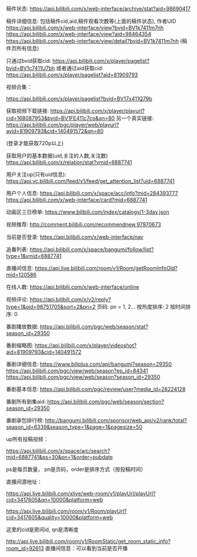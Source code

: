 稿件状态:
https://api.bilibili.com/x/web-interface/archive/stat?aid=98690417

稿件详细信息: 包括稿件cid,aid,稿件观看次数等(上面的稿件状态), 作者UID
https://api.bilibili.com/x/web-interface/view?bvid=BV1k7411m7nh
https://api.bilibili.com/x/web-interface/view?aid=98464354
https://api.bilibili.com/x/web-interface/view/detail?bvid=BV1k7411m7nh  (稿件页所有信息)

只通过bvid获取cid:
https://api.bilibili.com/x/player/pagelist?bvid=BV1c7411U7bh
或者通过aid获取cid:
https://api.bilibili.com/x/player/pagelist?aid=81909793

视频合集：

https://api.bilibili.com/x/player/pagelist?bvid=BV17x411Q79b

获取视频下载链接:
https://api.bilibili.com/x/player/playurl?cid=168087953&bvid=BV1FE411c7co&qn=80
另一个真实链接:
https://api.bilibili.com/pgc/player/web/playurl?avid=81909793&cid=140491572&qn=80

(登录才能获取720p以上)


获取用户的基本数据(uid,关注的人数,关注数)
https://api.bilibili.com/x/relation/stat?vmid=6887741

用户关注up(只有uid信息):
https://api.vc.bilibili.com/feed/v1/feed/get_attention_list?uid=6887741

用户个人信息:
https://api.bilibili.com/x/space/acc/info?mid=284393777
https://api.bilibili.com/x/web-interface/card?mid=6887741

动画区三日榜单:
https://www.bilibili.com/index/catalogy/1-3day.json

视频推荐:
http://comment.bilibili.com/recommendnew,97970673

当前是否登录:
https://api.bilibili.com/x/web-interface/nav

追番列表:
https://api.bilibili.com/x/space/bangumi/follow/list?type=1&vmid=6887741

直播间信息:
https://api.live.bilibili.com/room/v1/Room/getRoomInfoOld?mid=120586

在线人数:
https://api.bilibili.com/x/web-interface/online

视频评论:
https://api.bilibili.com/x/v2/reply?type=1&oid=98751705&sort=2&pn=2
页码: pn = 1, 2...
按热度排序: 2
按时间排序: 0

番剧播放数据:
https://api.bilibili.com/pgc/web/season/stat?season_id=29350

番剧缩略图:
https://api.bilibili.com/x/player/videoshot?aid=81909793&cid=140491572

番剧详细信息:
https://www.biliplus.com/api/bangumi?season=29350
https://api.bilibili.com/pgc/view/web/season?ep_id=84341
https://api.bilibili.com/pgc/view/web/season?season_id=29350

番剧基本信息:
https://api.bilibili.com/pgc/review/user?media_id=28224128

番剧所有剧集aid:
https://api.bilibili.com/pgc/web/season/section?season_id=29350

番剧承包排行榜:
http://bangumi.bilibili.com/sponsor/web_api/v2/rank/total?season_id=6339&season_type=1&page=1&pagesize=50

up所有投稿视频：

https://api.bilibili.com/x/space/arc/search?mid=6887741&ps=30&pn=1&order=pubdate

ps是每页数量， pn是页码，order是排序方式（按投稿时间）

直播间源地址：

https://api.live.bilibili.com/xlive/web-room/v1/playUrl/playUrl?cid=3417605&qn=10000&platform=web

https://api.live.bilibili.com/room/v1/Room/playUrl?cid=3417605&quality=10000&platform=web

这里的cid是房间id, qn是清晰度

http://api.live.bilibili.com/room/v1/RoomStatic/get_room_static_info?room_id=92613    直播间信息：可以看到当前是否开播